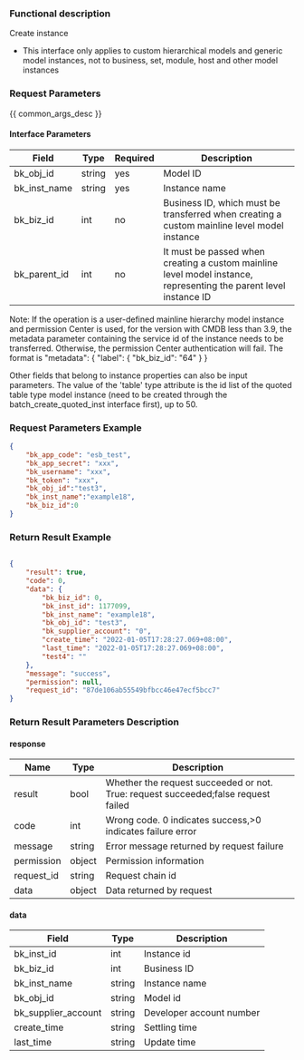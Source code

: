 ### Functional description

Create instance

- This interface only applies to custom hierarchical models and generic model instances, not to business, set, module, host and other model instances

### Request Parameters

{{ common_args_desc }}

#### Interface Parameters

| Field                       | Type      | Required   | Description                                      |
|----------------------------|------------|--------|--------------------------------------------|
| bk_obj_id                  |  string     | yes     | Model ID                 |
| bk_inst_name | string     | yes     | Instance name|
| bk_biz_id                  |  int        | no     | Business ID, which must be transferred when creating a custom mainline level model instance|
| bk_parent_id                  |  int        | no     | It must be passed when creating a custom mainline level model instance, representing the parent level instance ID|

 Note: If the operation is a user-defined mainline hierarchy model instance and permission Center is used, for the version with CMDB less than 3.9, the metadata parameter containing the service id of the instance needs to be transferred. Otherwise, the permission Center authentication will fail. The format is
"metadata": {
    "label": {
        "bk_biz_id": "64"
    }
}

Other fields that belong to instance properties can also be input parameters. The value of the 'table' type attribute is the id list of the quoted table type model instance (need to be created through the batch_create_quoted_inst interface first), up to 50.


### Request Parameters Example

```json
{
    "bk_app_code": "esb_test",
    "bk_app_secret": "xxx",
    "bk_username": "xxx",
    "bk_token": "xxx",
    "bk_obj_id":"test3",
    "bk_inst_name":"example18",
    "bk_biz_id":0
}
```

### Return Result Example

```json

{
    "result": true,
    "code": 0,
    "data": {
        "bk_biz_id": 0,
        "bk_inst_id": 1177099,
        "bk_inst_name": "example18",
        "bk_obj_id": "test3",
        "bk_supplier_account": "0",
        "create_time": "2022-01-05T17:28:27.069+08:00",
        "last_time": "2022-01-05T17:28:27.069+08:00",
        "test4": ""
    },
    "message": "success",
    "permission": null,
    "request_id": "87de106ab55549bfbcc46e47ecf5bcc7"
}
```

### Return Result Parameters Description
#### response

| Name    | Type   | Description                                    |
| ------- | ------ | ------------------------------------- |
| result  | bool   | Whether the request succeeded or not. True: request succeeded;false request failed|
| code    |  int    | Wrong code. 0 indicates success,>0 indicates failure error    |
| message | string |Error message returned by request failure                    |
| permission    |  object |Permission information    |
| request_id    |  string |Request chain id    |
| data    |  object |Data returned by request                           |

#### data

| Field       | Type      | Description     |
|----------- |-----------|----------|
| bk_inst_id | int       | Instance id   |
| bk_biz_id |     int   | Business ID |
| bk_inst_name |   string     | Instance name   |
| bk_obj_id |      string  |   Model id|
| bk_supplier_account|  string       | Developer account number                                                 |
| create_time         |  string |Settling time     |
| last_time           |  string |Update time     |

